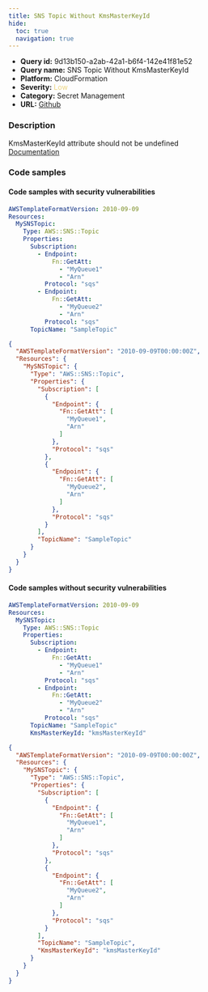 ```yaml
---
title: SNS Topic Without KmsMasterKeyId
hide:
  toc: true
  navigation: true
---
```


<style>
  .highlight .hll {
    background-color: #ff171742;
  }
  .md-content {
    max-width: 1100px;
    margin: 0 auto;
  }
</style>

-   **Query id:** 9d13b150-a2ab-42a1-b6f4-142e41f81e52
-   **Query name:** SNS Topic Without KmsMasterKeyId
-   **Platform:** CloudFormation
-   **Severity:** <span style="color:#edd57e">Low</span>
-   **Category:** Secret Management
-   **URL:** [Github](https://github.com/Checkmarx/kics/tree/master/assets/queries/cloudFormation/aws/sns_topic_without_kms_master_key_id)

### Description
KmsMasterKeyId attribute should not be undefined<br>
[Documentation](https://docs.aws.amazon.com/AWSCloudFormation/latest/UserGuide/aws-properties-sns-topic.html)

### Code samples
#### Code samples with security vulnerabilities
```yaml title="Positive test num. 1 - yaml file" hl_lines="5"
AWSTemplateFormatVersion: 2010-09-09
Resources:
  MySNSTopic:
    Type: AWS::SNS::Topic
    Properties:
      Subscription:
        - Endpoint:
            Fn::GetAtt:
              - "MyQueue1"
              - "Arn"
          Protocol: "sqs"
        - Endpoint:
            Fn::GetAtt:
              - "MyQueue2"
              - "Arn"
          Protocol: "sqs"
      TopicName: "SampleTopic"

```
```json title="Positive test num. 2 - json file" hl_lines="6"
{
  "AWSTemplateFormatVersion": "2010-09-09T00:00:00Z",
  "Resources": {
    "MySNSTopic": {
      "Type": "AWS::SNS::Topic",
      "Properties": {
        "Subscription": [
          {
            "Endpoint": {
              "Fn::GetAtt": [
                "MyQueue1",
                "Arn"
              ]
            },
            "Protocol": "sqs"
          },
          {
            "Endpoint": {
              "Fn::GetAtt": [
                "MyQueue2",
                "Arn"
              ]
            },
            "Protocol": "sqs"
          }
        ],
        "TopicName": "SampleTopic"
      }
    }
  }
}

```


#### Code samples without security vulnerabilities
```yaml title="Negative test num. 1 - yaml file"
AWSTemplateFormatVersion: 2010-09-09
Resources:
  MySNSTopic:
    Type: AWS::SNS::Topic
    Properties:
      Subscription:
        - Endpoint:
            Fn::GetAtt:
              - "MyQueue1"
              - "Arn"
          Protocol: "sqs"
        - Endpoint:
            Fn::GetAtt:
              - "MyQueue2"
              - "Arn"
          Protocol: "sqs"
      TopicName: "SampleTopic"
      KmsMasterKeyId: "kmsMasterKeyId"

```
```json title="Negative test num. 2 - json file"
{
  "AWSTemplateFormatVersion": "2010-09-09T00:00:00Z",
  "Resources": {
    "MySNSTopic": {
      "Type": "AWS::SNS::Topic",
      "Properties": {
        "Subscription": [
          {
            "Endpoint": {
              "Fn::GetAtt": [
                "MyQueue1",
                "Arn"
              ]
            },
            "Protocol": "sqs"
          },
          {
            "Endpoint": {
              "Fn::GetAtt": [
                "MyQueue2",
                "Arn"
              ]
            },
            "Protocol": "sqs"
          }
        ],
        "TopicName": "SampleTopic",
        "KmsMasterKeyId": "kmsMasterKeyId"
      }
    }
  }
}

```
